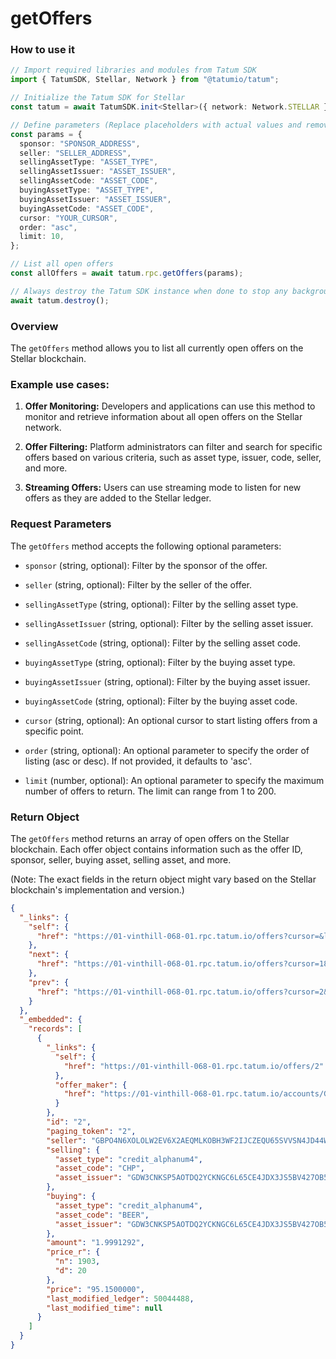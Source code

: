 # getOffers

### How to use it

```typescript
// Import required libraries and modules from Tatum SDK
import { TatumSDK, Stellar, Network } from "@tatumio/tatum";

// Initialize the Tatum SDK for Stellar
const tatum = await TatumSDK.init<Stellar>({ network: Network.STELLAR });

// Define parameters (Replace placeholders with actual values and remove redundant)
const params = {
  sponsor: "SPONSOR_ADDRESS",
  seller: "SELLER_ADDRESS",
  sellingAssetType: "ASSET_TYPE",
  sellingAssetIssuer: "ASSET_ISSUER",
  sellingAssetCode: "ASSET_CODE",
  buyingAssetType: "ASSET_TYPE",
  buyingAssetIssuer: "ASSET_ISSUER",
  buyingAssetCode: "ASSET_CODE",
  cursor: "YOUR_CURSOR",
  order: "asc",
  limit: 10,
};

// List all open offers
const allOffers = await tatum.rpc.getOffers(params);

// Always destroy the Tatum SDK instance when done to stop any background processes
await tatum.destroy();
```

### Overview

The `getOffers` method allows you to list all currently open offers on the Stellar blockchain.

### Example use cases:

1. **Offer Monitoring:**
   Developers and applications can use this method to monitor and retrieve information about all open offers on the Stellar network.

2. **Offer Filtering:**
   Platform administrators can filter and search for specific offers based on various criteria, such as asset type, issuer, code, seller, and more.

3. **Streaming Offers:**
   Users can use streaming mode to listen for new offers as they are added to the Stellar ledger.

### Request Parameters

The `getOffers` method accepts the following optional parameters:

- `sponsor` (string, optional):
  Filter by the sponsor of the offer.

- `seller` (string, optional):
  Filter by the seller of the offer.

- `sellingAssetType` (string, optional):
  Filter by the selling asset type.

- `sellingAssetIssuer` (string, optional):
  Filter by the selling asset issuer.

- `sellingAssetCode` (string, optional):
  Filter by the selling asset code.

- `buyingAssetType` (string, optional):
  Filter by the buying asset type.

- `buyingAssetIssuer` (string, optional):
  Filter by the buying asset issuer.

- `buyingAssetCode` (string, optional):
  Filter by the buying asset code.

- `cursor` (string, optional):
  An optional cursor to start listing offers from a specific point.

- `order` (string, optional):
  An optional parameter to specify the order of listing (asc or desc). If not provided, it defaults to 'asc'.

- `limit` (number, optional):
  An optional parameter to specify the maximum number of offers to return. The limit can range from 1 to 200.

### Return Object

The `getOffers` method returns an array of open offers on the Stellar blockchain. Each offer object contains information such as the offer ID, sponsor, seller, buying asset, selling asset, and more.

(Note: The exact fields in the return object might vary based on the Stellar blockchain's implementation and version.)

```json
{
  "_links": {
    "self": {
      "href": "https://01-vinthill-068-01.rpc.tatum.io/offers?cursor=&limit=10&order=asc"
    },
    "next": {
      "href": "https://01-vinthill-068-01.rpc.tatum.io/offers?cursor=1848&limit=10&order=asc"
    },
    "prev": {
      "href": "https://01-vinthill-068-01.rpc.tatum.io/offers?cursor=2&limit=10&order=desc"
    }
  },
  "_embedded": {
    "records": [
      {
        "_links": {
          "self": {
            "href": "https://01-vinthill-068-01.rpc.tatum.io/offers/2"
          },
          "offer_maker": {
            "href": "https://01-vinthill-068-01.rpc.tatum.io/accounts/GBPO4N6XOLOLW2EV6X2AEQMLKOBH3WF2IJCZEQU65SVVSN4JD44WORKD"
          }
        },
        "id": "2",
        "paging_token": "2",
        "seller": "GBPO4N6XOLOLW2EV6X2AEQMLKOBH3WF2IJCZEQU65SVVSN4JD44WORKD",
        "selling": {
          "asset_type": "credit_alphanum4",
          "asset_code": "CHP",
          "asset_issuer": "GDW3CNKSP5AOTDQ2YCKNGC6L65CE4JDX3JS5BV427OB54HCF2J4PUEVG"
        },
        "buying": {
          "asset_type": "credit_alphanum4",
          "asset_code": "BEER",
          "asset_issuer": "GDW3CNKSP5AOTDQ2YCKNGC6L65CE4JDX3JS5BV427OB54HCF2J4PUEVG"
        },
        "amount": "1.9991292",
        "price_r": {
          "n": 1903,
          "d": 20
        },
        "price": "95.1500000",
        "last_modified_ledger": 50044488,
        "last_modified_time": null
      }
    ]
  }
}
```
